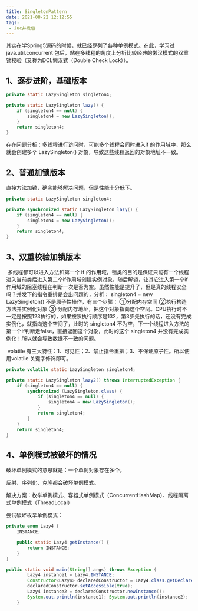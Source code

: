 ```yaml
---
title: SingletonPattern
date: 2021-08-22 12:12:55
tags:
 - Juc并发包
---
```


其实在学Spring5源码的时候，就已经罗列了各种单例模式。在此，学习过 java.util.concurrent 包后，站在多线程的角度上分析比较经典的懒汉模式的双重锁校验（又称为DCL懒汉式（Double Check Lock））。

## 1、逐步进阶，基础版本

```java
private static LazySingleton singleton4;

private static LazySingleton lazy() {
    if (singleton4 == null) {
        singleton4 = new LazySingleton();
    }
    return singleton4;
}
```

存在问题分析：多线程进行访问时，可能多个线程会同时进入if 的作用域中，那么就会创建多个 LazySingleton() 对象，导致这些线程返回的对象地址不一致。

## 2、普通加锁版本

直接方法加锁，确实能够解决问题，但是性能十分低下。

```java
private static LazySingleton singleton4;

private synchronized static LazySingleton lazy() {
    if (singleton4 == null) {
        singleton4 = new LazySingleton();
    }
    return singleton4;
}
```

## 3、双重校验加锁版本

​		多线程都可以进入方法和第一个 if 的作用域，锁类的目的是保证只能有一个线程进入当前类后进入第二个if作用域创建实例对象，随后解锁，让其它进入第一个if作用域的阻塞线程在判断一次是否为空。
​		虽然性能是提升了，但是真的线程安全吗？并发下的指令重排是会出问题的，分析： singleton4 = new LazySingleton() 不是原子性操作，有三个步骤： ①分配内存空间 ②执行构造方法并实例化对象 ③ 分配内存地址，把这个对象指向这个空间。CPU执行时不一定是按照123执行的，如果按照执行顺序是132，第3步先执行的话，还没有完成实例化，就指向这个空间了，此时的 singleton4 不为空，下一个线程进入方法的第一个if判断走false，直接返回这个对象，此时的这个 singleton4 并没有完成实例化！所以就会导致数据不一致的问题。

​	volatile 有三大特性：1、可见性；2、禁止指令重排；3、不保证原子性。所以使用volatile 关键字修饰即可。

```java
private volatile static LazySingleton singleton4;

private static LazySingleton lazy2() throws InterruptedException {
    if (singleton4 == null) {
        synchronized (LazySingleton.class) {
            if (singleton4 == null) {
                singleton4 = new LazySingleton();
            }
            return singleton4;
        }
    }
    return singleton4;
}
```

## 4、单例模式被破坏的情况

破坏单例模式的意思就是：一个单例对象存在多个。

反射、序列化、克隆都会破坏单例模式。

解决方案：枚举单例模式、容器式单例模式（ConcurrentHashMap）、线程隔离式单例模式（ThreadLocal）

尝试破坏枚举单例模式：

```java
private enum Lazy4 {
    INSTANCE;

    public static Lazy4 getInstance() {
        return INSTANCE;
    }
}

public static void main(String[] args) throws Exception {
        Lazy4 instance1 = Lazy4.INSTANCE;
        Constructor<Lazy4> declaredConstructor = Lazy4.class.getDeclaredConstructor(String.class, int.class);
        declaredConstructor.setAccessible(true);
        Lazy4 instance2 = declaredConstructor.newInstance(); 
        System.out.println(instance1); System.out.println(instance2);
    }
```

